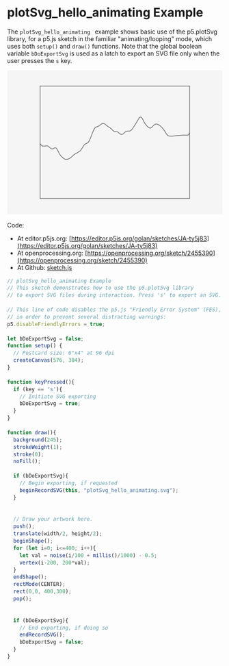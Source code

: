 # plotSvg_hello_animating Example

The `plotSvg_hello_animating ` example shows basic use of the p5.plotSvg library, for a p5.js sketch in the familiar "animating/looping" mode, which uses both `setup()` and `draw()` functions. Note that the global boolean variable `bDoExportSvg` is used as a latch to export an SVG file only when the user presses the `s` key. 

![plotSvg_hello_animating.png](plotSvg_hello_animating.png)

Code: 

* At editor.p5js.org: [https://editor.p5js.org/golan/sketches/JA-ty5j83](https://editor.p5js.org/golan/sketches/JA-ty5j83)
* At openprocessing.org: [https://openprocessing.org/sketch/2455390](https://openprocessing.org/sketch/2455390)
* At Github: [sketch.js](https://raw.githubusercontent.com/golanlevin/p5.plotSvg/refs/heads/main/examples/plotSvg_hello_animating/sketch.js)


```js
// plotSvg_hello_animating Example
// This sketch demonstrates how to use the p5.plotSvg library 
// to export SVG files during interaction. Press 's' to export an SVG. 

// This line of code disables the p5.js "Friendly Error System" (FES), 
// in order to prevent several distracting warnings:
p5.disableFriendlyErrors = true; 

let bDoExportSvg = false; 
function setup() {
  // Postcard size: 6"x4" at 96 dpi
  createCanvas(576, 384); 
}

function keyPressed(){
  if (key == 's'){
    // Initiate SVG exporting
    bDoExportSvg = true; 
  }
}

function draw(){
  background(245); 
  strokeWeight(1);
  stroke(0);
  noFill();
  
  if (bDoExportSvg){
    // Begin exporting, if requested
    beginRecordSVG(this, "plotSvg_hello_animating.svg");
  }

  
  // Draw your artwork here.
  push(); 
  translate(width/2, height/2); 
  beginShape(); 
  for (let i=0; i<=400; i++){
    let val = noise(i/100 + millis()/1000) - 0.5; 
    vertex(i-200, 200*val); 
  }
  endShape(); 
  rectMode(CENTER); 
  rect(0,0, 400,300); 
  pop(); 
  

  if (bDoExportSvg){
    // End exporting, if doing so
    endRecordSVG();
    bDoExportSvg = false;
  }
}
```
